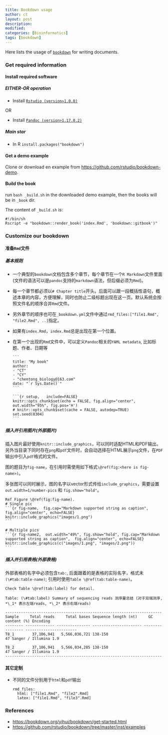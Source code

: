 ```yaml
---
title: Bookdown usage
author: ct
layout: post
description:
modified:
categories: [Bioinformatics]
tags: [bookdown]
---
```


Here lists the usage of [`bookdown`](https://bookdown.org/yihui/bookdown/get-started.html) for writing documents.

### Get required information

#### Install required software

##### EITHER-OR operation

* Install [`Rstudio (version>1.0.0)`](https://www.rstudio.com/products/rstudio/download/)

OR 

* Install [`Pandoc (version>1.17.0.2)`](www.pandoc.org)

##### Main star

* In R `install.packages("bookdown")`

#### Get a demo example

Clone or download en example from <https://github.com/rstudio/bookdown-demo>.

#### Build the book

run `bash _build.sh` in the downloaded demo example, then the books will be in `_book` dir.

The content of `_build.sh` is:

```
#!/bin/sh
Rscript -e "bookdown::render_book('index.Rmd', 'bookdown::gitbook')"
```

### Customize our bookdown

#### 准备`Rmd`文件

##### 基本规则

* 一个典型的`bookdown`文档包含多个章节，每个章节在一个`R Markdown`文件里面 (文件的语法可以是`pandoc`支持的`markdown`语法，但后缀必须为`Rmd`)。
* 每一个章节都必须以`# Chapter title`开头。后面可以跟一段概括性语句，概述本章的内容，方便理解，同时也防止二级标题出现在这一页。默认系统会按照文件名的顺序合并`Rmd`文件。
* 另外章节的顺序也可在`_bookdown.yml`文件中通过`rmd_files:["file1.Rmd", "file2.Rmd", ..]`指定。
* 如果有`index.Rmd`，`index.Rmd`总是出现在第一个位置。
* 在第一个出现的`Rmd`文件中，可以定义`Pandoc`相关的`YAML metadata`, 比如标题、作者、日期等
  
  ~~~~
  ```
  title: "My book"
  author: 
  - "CT"
  - "CY"
  - "chentong_biology@163.com"
  date: "`r Sys.Date()`"
  ```

  ```{r setup,   include=FALSE}
  knitr::opts_chunk$set(echo = FALSE, fig.align="center", out.width="95%", fig.pos='H')
  # knitr::opts_chunk$set(cache = FALSE, autodep=TRUE)
  set.seed(0304)
  ```
  ~~~~~~~~~~

##### 插入并引用图片(外部图片)

插入图片最好使用`knitr::include_graphics`，可以同时适配HTML和PDF输出。另外当目录下同时存在`png`和`pdf`文件时，会自动选择在HTML展示`png`文件，在`PDF`输出中引入`pdf`格式的文件。

图的题目为`fig-name`，在引用时需使用如下格式`\@ref(fig:<here is fig-name>)`。

多张图可以同时展示，图的名字以vector形式传给`include_graphics`，需要设置`out.width=1/number-pics` 和 `fig.show="hold"`。

~~~~
Ref Figure \@ref(fig:fig-name).
# Single pic
```{r fig-name,  fig.cap="Markdown supported string as caption",  fig.align="center", echo=FALSE}
knitr::include_graphics("images/1.png")
```

# Multiple pics
```{r fig-name2,  out.width="49%", fig.show="hold", fig.cap="Markdown supported string as caption",  fig.align="center", echo=FALSE}
knitr::include_graphics(c("images/1.png", "images/2.png"))
```
~~~~~~~~~~~~~~~~~~~~

##### 插入并引用表格(外部表格)

外部表格的名字中必须包含`tab:`, 后面跟着的是表格的实际名字，格式未`(\#tab:table-name)`; 引用时使用`Table \@ref(tab:table-name)`。 

```
Check Table \@ref(tab:label) for detail.

Table: (\#tab:label) Summary of sequencing reads 测序量总结 (对于双端测序,  *\_1* 表示左端reads, *\_2* 表示右端reads) 

----------------------------------------------------------------------
Sample     Total reads     Total bases Sequence length (nt)     GC content (%) Encoding               
-------- ------------- --------------- ---------------------- ---------------- -----------------------
T8_1        37,106,941   5,566,036,721 138-150                              47 Sanger / Illumina 1.9  

T8_2        37,106,941   5,566,034,285 138-150                              47 Sanger / Illumina 1.9  
----------------------------------------------------------------------
```



#### 其它定制

* 不同的文件分别用于`html`和`pdf`输出
 
  ```
  rmd_files:
    html: ["file1.Rmd", "file2".Rmd]
	latex: ["file1.Rmd", "file3".Rmd]
  ```

### References

* <https://bookdown.org/yihui/bookdown/get-started.html>
* <https://github.com/rstudio/bookdown/tree/master/inst/examples>
